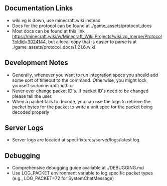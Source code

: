 ## Documentation Links
- wiki.vg is down, use minecraft.wiki instead
- Docs for the protocol can be found at ./game_assets/protocol_docs
- Most docs can be found at this link https://minecraft.wiki/w/Minecraft_Wiki:Projects/wiki.vg_merge/Protocol?oldid=3024144, but a local copy that is easier to parse is at ./game_assets/protocol_docs/1.21.6.wiki

## Development Notes
- Generally, whenever you want to run integration specs you should add some sort of timeout to the command. Otherwise, you might lock yourself src/minecraft/auth.cr
- Never ever change packet ID's. If packet ID's need to be changed please tell the user.
- When a packet fails to decode, you can use the logs to retrieve the packet bytes for the packet to write a unit spec for the packet being decoded properly

## Server Logs
- Server logs are located at spec/fixtures/server/logs/latest.log

## Debugging
- Comprehensive debugging guide available at ./DEBUGGING.md
- Use LOG_PACKET environment variable to log specific packet types (e.g., LOG_PACKET=72 for SystemChatMessage)